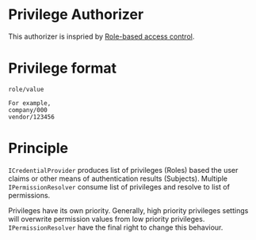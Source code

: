 # Privilege Authorizer

This authorizer is inspried by [Role-based access control](https://en.wikipedia.org/wiki/Role-based_access_control).

# Privilege format

```
role/value

For example,
company/000
vendor/123456
```

# Principle

`ICredentialProvider` produces list of privileges (Roles) based the user claims or other means of authentication results (Subjects). Multiple `IPermissionResolver` consume list of privileges and resolve to list of permissions.

Privileges have its own priority. Generally, high priority privileges settings will overwrite permission values from low priority privileges. `IPermissionResolver` have the final right to change this behaviour.
